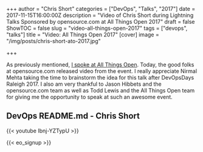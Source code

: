 +++
author = "Chris Short"
categories = ["DevOps", "Talks", "2017"]
date = 2017-11-15T16:00:00Z
description = "Video of Chris Short during Lightning Talks Sponsored by opensource.com at All Things Open 2017"
draft = false
ShowTOC = false
slug = "video-all-things-open-2017"
tags = ["devops", "talks"]
title = "Video: All Things Open 2017"
[cover]
image = "/img/posts/chris-short-ato-2017.jpg"

+++

As previously mentioned, [I spoke at All Things Open](/all-things-open-2017-devops-readme.md/). Today, the good folks at opensource.com released video from the event. I really appreciate Nirmal Mehta taking the time to brainstorm the idea for this talk after DevOpsDays Raleigh 2017. I also am very thankful to Jason Hibbets and the opensource.com team as well as Todd Lewis and the All Things Open team for giving me the opportunity to speak at such an awesome event.

## DevOps README.md - Chris Short

{{< youtube Ibnj-YZTypU >}}

{{< eo_signup >}}
